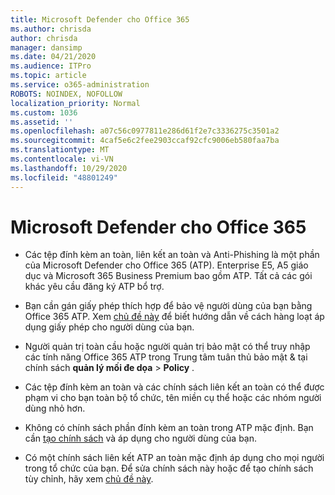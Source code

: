 ```yaml
---
title: Microsoft Defender cho Office 365
ms.author: chrisda
author: chrisda
manager: dansimp
ms.date: 04/21/2020
ms.audience: ITPro
ms.topic: article
ms.service: o365-administration
ROBOTS: NOINDEX, NOFOLLOW
localization_priority: Normal
ms.custom: 1036
ms.assetid: ''
ms.openlocfilehash: a07c56c0977811e286d61f2e7c3336275c3501a2
ms.sourcegitcommit: 4caf5e6c2fee2903ccaf92cfc9006eb580faa7ba
ms.translationtype: MT
ms.contentlocale: vi-VN
ms.lasthandoff: 10/29/2020
ms.locfileid: "48801249"
---
```

# <a name="microsoft-defender-for-office-365"></a>Microsoft Defender cho Office 365

- Các tệp đính kèm an toàn, liên kết an toàn và Anti-Phishing là một phần của Microsoft Defender cho Office 365 (ATP). Enterprise E5, A5 giáo dục và Microsoft 365 Business Premium bao gồm ATP. Tất cả các gói khác yêu cầu đăng ký ATP bổ trợ.

- Bạn cần gán giấy phép thích hợp để bảo vệ người dùng của bạn bằng Office 365 ATP. Xem [chủ đề này](https://docs.microsoft.com/microsoft-365/admin/add-users/add-users) để biết hướng dẫn về cách hàng loạt áp dụng giấy phép cho người dùng của bạn.

- Người quản trị toàn cầu hoặc người quản trị bảo mật có thể truy nhập các tính năng Office 365 ATP trong Trung tâm tuân thủ bảo mật & tại chính sách **quản lý mối đe dọa** \> **Policy** .

- Các tệp đính kèm an toàn và các chính sách liên kết an toàn có thể được phạm vi cho bạn toàn bộ tổ chức, tên miền cụ thể hoặc các nhóm người dùng nhỏ hơn.

- Không có chính sách phần đính kèm an toàn trong ATP mặc định. Bạn cần [tạo chính sách](https://docs.microsoft.com/microsoft-365/security/office-365-security/set-up-atp-safe-attachments-policies) và áp dụng cho người dùng của bạn.

- Có một chính sách liên kết ATP an toàn mặc định áp dụng cho mọi người trong tổ chức của bạn. Để sửa chính sách này hoặc để tạo chính sách tùy chỉnh, hãy xem [chủ đề này](https://docs.microsoft.com/microsoft-365/security/office-365-security/set-up-atp-safe-links-policies).
